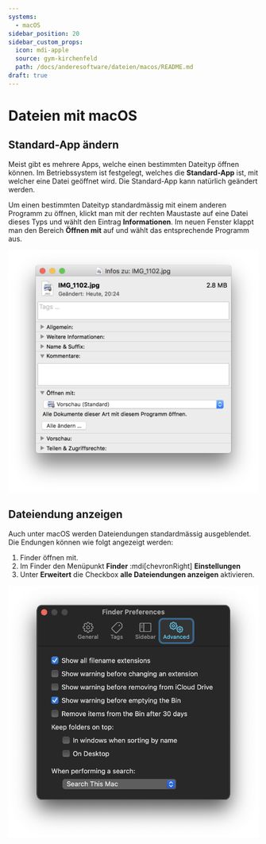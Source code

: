 ```yaml
---
systems:
  - macOS
sidebar_position: 20
sidebar_custom_props:
  icon: mdi-apple
  source: gym-kirchenfeld
  path: /docs/anderesoftware/dateien/macos/README.md
draft: true
---
```


# Dateien mit macOS



## Standard-App ändern

Meist gibt es mehrere Apps, welche einen bestimmten Dateityp öffnen können. Im Betriebssystem ist festgelegt, welches die **Standard-App** ist, mit welcher eine Datei geöffnet wird. Die Standard-App kann natürlich geändert werden.

Um einen bestimmten Dateityp standardmässig mit einem anderen Programm zu öffnen, klickt man mit der rechten Maustaste auf eine Datei dieses Typs und wählt den Eintrag __Informationen__. Im neuen Fenster klappt man den Bereich __Öffnen mit__ auf und wählt das entsprechende Programm aus.

![Öffnen mit](./macos-open-with.png)


## Dateiendung anzeigen

Auch unter macOS werden Dateiendungen standardmässig ausgeblendet. Die Endungen können wie folgt angezeigt werden:

1. Finder öffnen mit.
2. Im Finder den Menüpunkt __Finder__ :mdi[chevronRight] __Einstellungen__
3. Unter __Erweitert__ die Checkbox __alle Dateiendungen anzeigen__ aktivieren.

![Dateiendungen immer anzeigen](./macos-show-fileextension.png)
